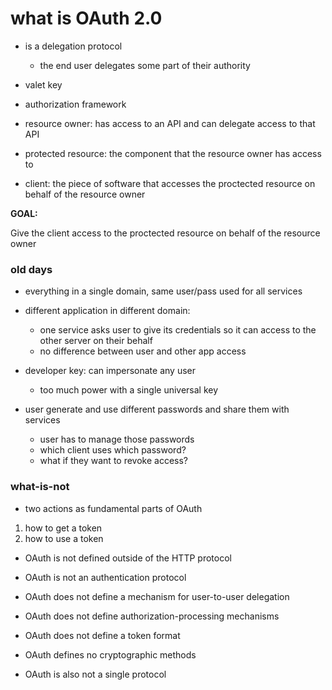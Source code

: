 # what is OAuth 2.0

- is a delegation protocol
  - the end user delegates some part of their authority

- valet key

- authorization framework

- resource owner: has access to an API and can delegate access to that API
- protected resource: the component that the resource owner has access to
- client: the piece of software that accesses the proctected resource on behalf of the resource owner


**GOAL:**

Give the client access to the proctected resource on behalf of the resource owner


### old days

- everything in a single domain, same user/pass used for all services

- different application in different domain:
  - one service asks user to give its credentials so it can access to the other server on their behalf
  - no difference between user and other app access


- developer key: can impersonate any user
  - too much power with a single universal key

- user generate and use different passwords and share them with services
  - user has to manage those passwords
  - which client uses which password?
  - what if they want to revoke access?

### what-is-not

- two actions as fundamental parts of OAuth

1. how to get a token
2. how to use a token

- OAuth is not defined outside of the HTTP protocol

- OAuth is not an authentication protocol

- OAuth does not define a mechanism for user-to-user delegation

- OAuth does not define authorization-processing mechanisms

- OAuth does not define a token format

- OAuth defines no cryptographic methods

- OAuth is also not a single protocol
